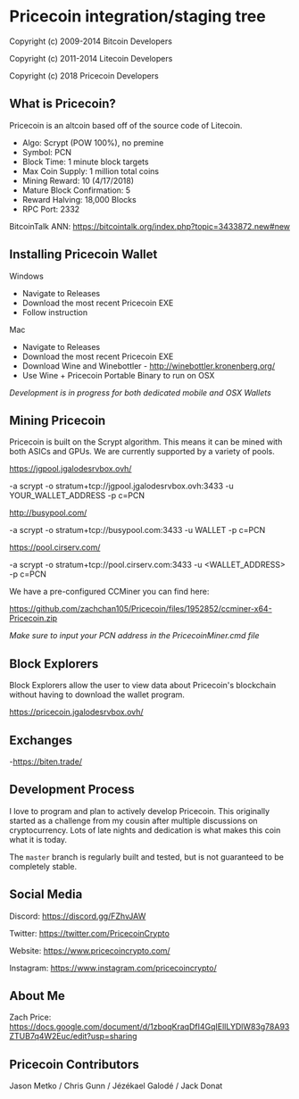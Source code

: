Pricecoin integration/staging tree
================================

Copyright (c) 2009-2014 Bitcoin Developers

Copyright (c) 2011-2014 Litecoin Developers

Copyright (c) 2018 Pricecoin Developers

What is Pricecoin?
----------------

Pricecoin is an altcoin based off of the source code of Litecoin.

- Algo: Scrypt (POW 100%), no premine
- Symbol: PCN
- Block Time: 1 minute block targets
- Max Coin Supply: 1 million total coins
- Mining Reward: 10 (4/17/2018)
- Mature Block Confirmation: 5
- Reward Halving: 18,000 Blocks
- RPC Port: 2332

BitcoinTalk ANN:  https://bitcointalk.org/index.php?topic=3433872.new#new

Installing Pricecoin Wallet
-------------------

Windows
 - Navigate to Releases
 - Download the most recent Pricecoin EXE
 - Follow instruction

Mac
 - Navigate to Releases
 - Download the most recent Pricecoin EXE
 - Download Wine and Winebottler - http://winebottler.kronenberg.org/
 - Use Wine + Pricecoin Portable Binary to run on OSX
 
 *Development is in progress for both dedicated mobile and OSX Wallets*
 
 
Mining Pricecoin
-------------------

Pricecoin is built on the Scrypt algorithm. This means it can be mined with both
ASICs and GPUs. We are currently supported by a variety of pools. 




https://jgpool.jgalodesrvbox.ovh/ 


-a scrypt -o stratum+tcp://jgpool.jgalodesrvbox.ovh:3433 -u YOUR_WALLET_ADDRESS -p c=PCN



http://busypool.com/


-a scrypt -o stratum+tcp://busypool.com:3433 -u WALLET -p c=PCN



https://pool.cirserv.com/


-a scrypt -o stratum+tcp://pool.cirserv.com:3433 -u <WALLET_ADDRESS> -p c=PCN



We have a pre-configured CCMiner you can find here: 

https://github.com/zachchan105/Pricecoin/files/1952852/ccminer-x64-Pricecoin.zip

*Make sure to input your PCN address in the PricecoinMiner.cmd file*

Block Explorers
-------------------

Block Explorers allow the user to view data about Pricecoin's blockchain without having to download
the wallet program.
 
 https://pricecoin.jgalodesrvbox.ovh/
 
Exchanges
-------------------
 
 -https://biten.trade/
 
 
Development Process
-------------------

I love to program and plan to actively develop Pricecoin. This originally 
started as a challenge from my cousin after multiple discussions on cryptocurrency. Lots of late nights
and dedication is what makes this coin what it is today. 

The `master` branch is regularly built and tested, but is not guaranteed to be
completely stable. 

Social Media
------------------

Discord: https://discord.gg/FZhvJAW

Twitter: https://twitter.com/PricecoinCrypto

Website: https://www.pricecoincrypto.com/

Instagram: https://www.instagram.com/pricecoincrypto/

About Me
-------------------

Zach Price:
https://docs.google.com/document/d/1zboqKraqDfI4GqIEllLYDlW83g78A93ZTUB7q4W2Euc/edit?usp=sharing

Pricecoin Contributors 
-------------------

Jason Metko / Chris Gunn / Jézékael Galodé / Jack Donat
